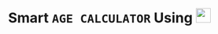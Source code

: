 ### <h1 align="center">Smart **`AGE CALCULATOR`** Using <img src="https://icons.iconarchive.com/icons/papirus-team/papirus-apps/64/python-icon.png" width="30px"><h1/>
